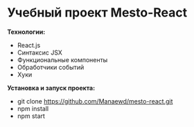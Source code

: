 # Учебный проект Mesto-React

**Технологии:**
* React.js
* Синтаксис JSX
* Функциональные компоненты
* Обработчики событий
* Хуки


**Установка и запуск проекта:**
* git clone https://github.com/Manaewd/mesto-react.git
* npm install
* npm start

